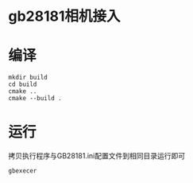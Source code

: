 # gb28181相机接入

# 编译
```
mkdir build
cd build 
cmake ..
cmake --build .
```
# 运行
拷贝执行程序与GB28181.ini配置文件到相同目录运行即可
```
gbexecer
```
